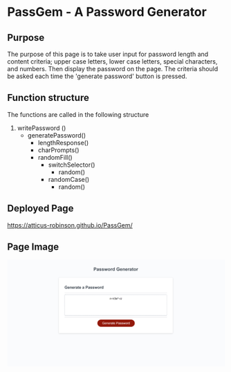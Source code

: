 # PassGem - A Password Generator

## Purpose

The purpose of this page is to take user input for password length and content criteria; upper case letters, lower case letters, special characters, and numbers. Then display the password on the page. The criteria should be asked each time the 'generate password' button is pressed.

## Function structure

The functions are called in the following structure

1. writePassword ()
    - generatePassword()
        - lengthResponse()
        - charPrompts()
        - randomFill()
            - switchSelector()
                - random()
            - randomCase()
                - random()

## Deployed Page

https://atticus-robinson.github.io/PassGem/

## Page Image

![PassGem](./Assets/images/screenshot.png)
